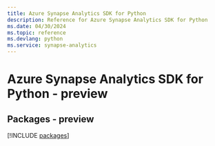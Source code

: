 ```yaml
---
title: Azure Synapse Analytics SDK for Python
description: Reference for Azure Synapse Analytics SDK for Python
ms.date: 04/30/2024
ms.topic: reference
ms.devlang: python
ms.service: synapse-analytics
---
```

# Azure Synapse Analytics SDK for Python - preview
## Packages - preview
[!INCLUDE [packages](synapse-analytics-index.md)]